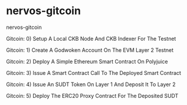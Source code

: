 # nervos-gitcoin
nervos-gitcoin

Gitcoin: 0) Setup A Local CKB Node And CKB Indexer For The Testnet

Gitcoin: 1) Create A Godwoken Account On The EVM Layer 2 Testnet

Gitcoin: 2) Deploy A Simple Ethereum Smart Contract On Polyjuice

Gitcoin: 3) Issue A Smart Contract Call To The Deployed Smart Contract

Gitcoin: 4) Issue An SUDT Token On Layer 1 And Deposit It To Layer 2

Gitcoin: 5) Deploy The ERC20 Proxy Contract For The Deposited SUDT

